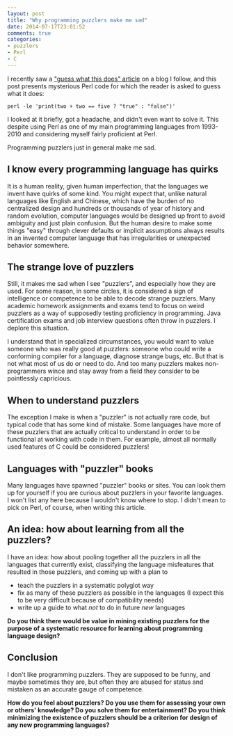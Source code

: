 ```yaml
---
layout: post
title: "Why programming puzzlers make me sad"
date: 2014-07-17T23:01:52
comments: true
categories:
- puzzlers
- Perl
- C
---
```

I recently saw a
["guess what this does" article](http://blog.plover.com/2014/07/17/)
on a blog I follow, and this post presents mysterious Perl code for
which the reader is asked to guess what it does:

```console
perl -le 'print(two + two == five ? "true" : "false")'
```

I looked at it briefly, got a headache, and didn't even want to solve
it. This despite using Perl as one of my main programming languages
from 1993-2010 and considering myself fairly proficient at Perl.

Programming puzzlers just in general make me sad.

<!--more-->

## I know every programming language has quirks

It is a human reality, given human imperfection, that the languages we
invent have quirks of some kind. You might expect that, unlike natural
languages like English and Chinese, which have the burden of no
centralized design and hundreds or thousands of year of history and
random evolution, computer languages would be designed up front to
avoid ambiguity and just plain confusion. But the human desire to make
some things "easy" through clever defaults or implicit assumptions
always results in an invented computer language that has
irregularities or unexpected behavior somewhere.

## The strange love of puzzlers

Still, it makes me sad when I see "puzzlers", and especially how they
are used. For some reason, in some circles, it is considered a sign of
intelligence or competence to be able to decode strange
puzzlers. Many academic homework assignments and exams tend to focus
on weird puzzlers as a way of supposedly testing proficiency in
programming. Java certification exams and job interview questions
often throw in puzzlers. I deplore this situation.

I understand that in specialized circumstances, you would want to
value someone who was really good at puzzlers: someone who could write
a conforming compiler for a language, diagnose strange bugs, etc. But
that is not what most of us do or need to do. And too many puzzlers
makes non-programmers wince and stay away from a field they consider
to be pointlessly capricious.

## When to understand puzzlers

The exception I make is when a "puzzler" is not actually rare code,
but typical code that has some kind of mistake. Some languages have
more of these puzzlers that are actually critical to understand in
order to be functional at working with code in them. For example,
almost all normally used features of C could be considered puzzlers!

## Languages with "puzzler" books

Many languages have spawned "puzzler" books or sites. You can look
them up for yourself if you are curious about puzzlers in your
favorite languages. I won't list any here because I wouldn't know
where to stop. I didn't mean to pick on Perl, of course, when writing
this article.

## An idea: how about learning from all the puzzlers?

I have an idea: how about pooling together all the puzzlers in all the
languages that currently exist, classifying the language misfeatures
that resulted in those puzzlers, and coming up with a plan to

- teach the puzzlers in a systematic polyglot way
- fix as many of these puzzlers as possible in the languages (I expect
this to be very difficult because of compatibility needs)
- write up a guide to what *not* to do in future *new* languages

**Do you think there would be value in mining existing puzzlers for
  the purpose of a systematic resource for learning about programming
  language design?**

## Conclusion

I don't like programming puzzlers. They are supposed to be funny, and
maybe sometimes they are, but often they are abused for status and
mistaken as an accurate gauge of competence.

**How do you feel about puzzlers? Do you use them for assessing your
  own or others' knowledge? Do you solve them for entertainment? Do
  you think minimizing the existence of puzzlers should be a criterion
  for design of any new programming languages?**
